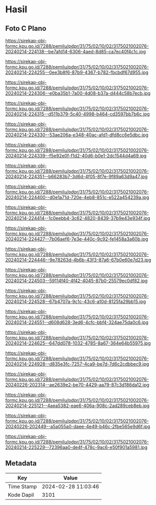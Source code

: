 # Hasil

## Foto C Plano

https://sirekap-obj-formc.kpu.go.id/7288/pemilu/pdpr/31/75/02/10/02/3175021002076-20240214-224138--be7afd14-6306-4aed-8d85-ca7ec40f4c1c.jpg

https://sirekap-obj-formc.kpu.go.id/7288/pemilu/pdpr/31/75/02/10/02/3175021002076-20240214-224255--0ee3b8f6-87b9-4367-b782-fbcbdf67d955.jpg

https://sirekap-obj-formc.kpu.go.id/7288/pemilu/pdpr/31/75/02/10/02/3175021002076-20240214-224306--e0ba35b1-7a00-4d08-b37a-d444c58b7ecb.jpg

https://sirekap-obj-formc.kpu.go.id/7288/pemilu/pdpr/31/75/02/10/02/3175021002076-20240214-224315--d511b379-5c40-4998-b464-cd3597bb7b6c.jpg

https://sirekap-obj-formc.kpu.go.id/7288/pemilu/pdpr/31/75/02/10/02/3175021002076-20240214-224330--53ae206a-e348-40ac-afd1-dfd8cc6e5dbc.jpg

https://sirekap-obj-formc.kpu.go.id/7288/pemilu/pdpr/31/75/02/10/02/3175021002076-20240214-224339--f5e92e0f-f1d2-40d6-b0e1-2dc1544d4a69.jpg

https://sirekap-obj-formc.kpu.go.id/7288/pemilu/pdpr/31/75/02/10/02/3175021002076-20240214-224351--b66283b7-3d6d-4f05-8f7e-9f89a63d9a47.jpg

https://sirekap-obj-formc.kpu.go.id/7288/pemilu/pdpr/31/75/02/10/02/3175021002076-20240214-224400--d0e1a71d-720e-4eb8-851c-e522a454239a.jpg

https://sirekap-obj-formc.kpu.go.id/7288/pemilu/pdpr/31/75/02/10/02/3175021002076-20240214-224414--1c0eebb4-3c62-4820-8439-37b9e43e934f.jpg

https://sirekap-obj-formc.kpu.go.id/7288/pemilu/pdpr/31/75/02/10/02/3175021002076-20240214-224427--7b06aef6-7e3e-440c-9c92-fe1458a3a60b.jpg

https://sirekap-obj-formc.kpu.go.id/7288/pemilu/pdpr/31/75/02/10/02/3175021002076-20240214-224446--9e78263d-4b6b-43f3-87a6-67b0e60e7d23.jpg

https://sirekap-obj-formc.kpu.go.id/7288/pemilu/pdpr/31/75/02/10/02/3175021002076-20240214-224503--59114f40-4f42-4045-87b0-25579ec0df82.jpg

https://sirekap-obj-formc.kpu.go.id/7288/pemilu/pdpr/31/75/02/10/02/3175021002076-20240214-224528--67b4707a-9c1c-43c6-a10d-8125fa29bb15.jpg

https://sirekap-obj-formc.kpu.go.id/7288/pemilu/pdpr/31/75/02/10/02/3175021002076-20240214-224551--d608d628-3ed6-4cfc-bbf4-324ae75da0c6.jpg

https://sirekap-obj-formc.kpu.go.id/7288/pemilu/pdpr/31/75/02/10/02/3175021002076-20240214-224625--647dd078-1032-4785-8a67-364e64b55975.jpg

https://sirekap-obj-formc.kpu.go.id/7288/pemilu/pdpr/31/75/02/10/02/3175021002076-20240214-224928--d835e3fc-7257-4ca9-be7d-7d6c2cdbbec9.jpg

https://sirekap-obj-formc.kpu.go.id/7288/pemilu/pdpr/31/75/02/10/02/3175021002076-20240226-202314--ae2639e2-be70-4429-aa79-87c3d186da12.jpg

https://sirekap-obj-formc.kpu.go.id/7288/pemilu/pdpr/31/75/02/10/02/3175021002076-20240214-225121--4aea5382-eae6-406a-908c-2ad289ceb8eb.jpg

https://sirekap-obj-formc.kpu.go.id/7288/pemilu/pdpr/31/75/02/10/02/3175021002076-20240226-202449--a5a055a0-daee-4e49-b46c-2fbe565e9d6f.jpg

https://sirekap-obj-formc.kpu.go.id/7288/pemilu/pdpr/31/75/02/10/02/3175021002076-20240214-225229--72396aa0-de4f-478c-9ac6-e50f901a5981.jpg


## Metadata

| Key        | Value               |
| ---------- | ------------------- |
| Time Stamp | 2024-02-28 11:03:46 |
| Kode Dapil | 3101                |



